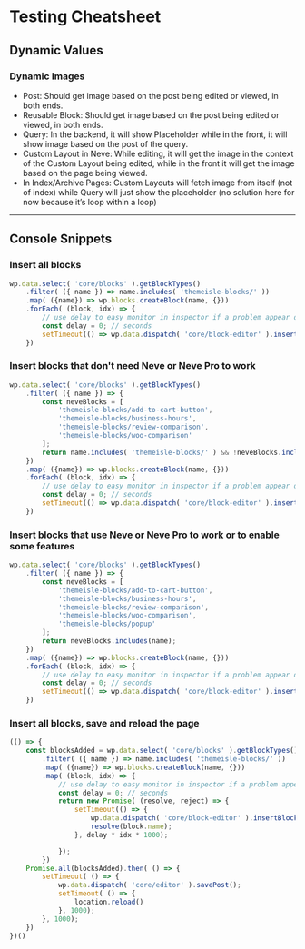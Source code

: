 # Testing Cheatsheet

## Dynamic Values

### Dynamic Images

- Post: Should get image based on the post being edited or viewed, in both ends.
- Reusable Block: Should get image based on the post being edited or viewed, in both ends.
- Query: In the backend, it will show Placeholder while in the front, it will show image based on the post of the query.
- Custom Layout in Neve: While editing, it will get the image in the context of the Custom Layout being edited, while in the front it will get the image based on the page being viewed.
- In Index/Archive Pages: Custom Layouts will fetch image from itself (not of index) while Query will just show the placeholder (no solution here for now because it’s loop within a loop)

---

## Console Snippets

### Insert all blocks

```javascript
wp.data.select( 'core/blocks' ).getBlockTypes()
	.filter( ({ name }) => name.includes( 'themeisle-blocks/' ))
	.map( ({name}) => wp.blocks.createBlock(name, {}))
	.forEach( (block, idx) => {
		// use delay to easy monitor in inspector if a problem appear during a block insertion
		const delay = 0; // seconds
		setTimeout(() => wp.data.dispatch( 'core/block-editor' ).insertBlock(block), delay * idx * 1000);
	})
```

### Insert blocks that don't need Neve or Neve Pro to work
```javascript
wp.data.select( 'core/blocks' ).getBlockTypes()
	.filter( ({ name }) => {
		const neveBlocks = [
			'themeisle-blocks/add-to-cart-button',
			'themeisle-blocks/business-hours',
			'themeisle-blocks/review-comparison',
			'themeisle-blocks/woo-comparison'
		];
		return name.includes( 'themeisle-blocks/' ) && !neveBlocks.includes(name);	
	})
	.map( ({name}) => wp.blocks.createBlock(name, {}))
	.forEach( (block, idx) => {
		// use delay to easy monitor in inspector if a problem appear during a block insertion
		const delay = 0; // seconds
		setTimeout(() => wp.data.dispatch( 'core/block-editor' ).insertBlock(block), delay * idx * 1000);
	})
```

### Insert blocks that use Neve or Neve Pro to work or to enable some features 

```javascript
wp.data.select( 'core/blocks' ).getBlockTypes()
	.filter( ({ name }) => {
		const neveBlocks = [
			'themeisle-blocks/add-to-cart-button',
			'themeisle-blocks/business-hours',
			'themeisle-blocks/review-comparison',
			'themeisle-blocks/woo-comparison',
			'themeisle-blocks/popup'
		];
		return neveBlocks.includes(name);	
	})
	.map( ({name}) => wp.blocks.createBlock(name, {}))
	.forEach( (block, idx) => {
		// use delay to easy monitor in inspector if a problem appear during a block insertion
		const delay = 0; // seconds
		setTimeout(() => wp.data.dispatch( 'core/block-editor' ).insertBlock(block), delay * idx * 1000);
	})
```

### Insert all blocks, save and reload the page

```javascript
(() => {
	const blocksAdded = wp.data.select( 'core/blocks' ).getBlockTypes()
		.filter( ({ name }) => name.includes( 'themeisle-blocks/' ))
		.map( ({name}) => wp.blocks.createBlock(name, {}))
		.map( (block, idx) => {
			// use delay to easy monitor in inspector if a problem appear during a block insertion
			const delay = 0; // seconds
			return new Promise( (resolve, reject) => {
				setTimeout(() => { 
					wp.data.dispatch( 'core/block-editor' ).insertBlock(block);
					resolve(block.name);
				}, delay * idx * 1000);

			});
		})
	Promise.all(blocksAdded).then( () => {
		setTimeout( () => {
			wp.data.dispatch( 'core/editor' ).savePost();
			setTimeout( () => {
				location.reload()
			}, 1000);
		}, 1000);
	})
})()
```

